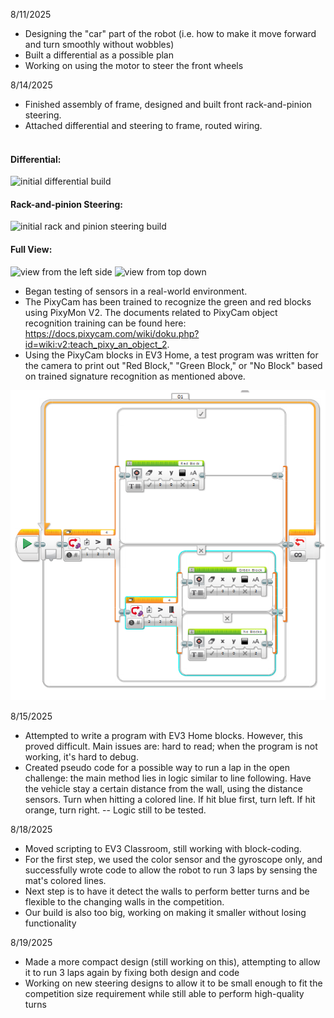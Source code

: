 8/11/2025
- Designing the "car" part of the robot (i.e. how to make it move forward and turn smoothly without wobbles)
- Built a differential as a possible plan
- Working on using the motor to steer the front wheels

8/14/2025
- Finished assembly of frame, designed and built front rack-and-pinion steering.
- Attached differential and steering to frame, routed wiring. <br> <br>
<h4>Differential:</h4>
<img src = "https://github.com/mish-chan/ev3_usel/blob/main/methodology/initial_differential.png" alt = "initial differential build">
<h4>Rack-and-pinion Steering:</h4>
<img src = "https://github.com/mish-chan/ev3_usel/blob/main/methodology/initial_steering.png" alt = "initial rack and pinion steering build">
<h4>Full View:</h4>
<img src = "https://github.com/mish-chan/ev3_usel/blob/main/methodology/initial_side_left.png" alt = "view from the left side">
<img src = "https://github.com/mish-chan/ev3_usel/blob/main/methodology/initial_topdown.png" alt = "view from top down">


- Began testing of sensors in a real-world environment.
- The PixyCam has been trained to recognize the green and red blocks using PixyMon V2. The documents related to PixyCam object recognition training can be found here: https://docs.pixycam.com/wiki/doku.php?id=wiki:v2:teach_pixy_an_object_2.
- Using the PixyCam blocks in EV3 Home, a test program was written for the camera to print out "Red Block," "Green Block," or "No Block" based on trained signature recognition as mentioned above.
<img src = "https://github.com/mish-chan/ev3_usel/blob/main/methodology/ev3recongition_simple.PNG" alt = "EV3 Home Simple Recognition Blocks">

8/15/2025
- Attempted to write a program with EV3 Home blocks. However, this proved difficult. Main issues are: hard to read; when the program is not working, it's hard to debug.
- Created pseudo code for a possible way to run a lap in the open challenge: the main method lies in logic similar to line following. Have the vehicle stay a certain distance from the wall, using the distance sensors. Turn when hitting a colored line. If hit blue first, turn left. If hit orange, turn right. -- Logic still to be tested.

8/18/2025
- Moved scripting to EV3 Classroom, still working with block-coding.
- For the first step, we used the color sensor and the gyroscope only, and successfully wrote code to allow the robot to run 3 laps by sensing the mat's colored lines.
- Next step is to have it detect the walls to perform better turns and be flexible to the changing walls in the competition.
- Our build is also too big, working on making it smaller without losing functionality

8/19/2025
- Made a more compact design (still working on this), attempting to allow it to run 3 laps again by fixing both design and code
- Working on new steering designs to allow it to be small enough to fit the competition size requirement while still able to perform high-quality turns
